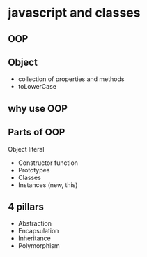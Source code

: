 # javascript and classes

## OOP
## Object
- collection of properties and methods
- toLowerCase

## why use OOP

## Parts of OOP
Object literal

- Constructor function
- Prototypes
- Classes
- Instances (new, this)

## 4 pillars
- Abstraction 
- Encapsulation 
- Inheritance 
- Polymorphism